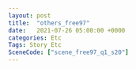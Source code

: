 ```yaml
---
layout: post
title:  "others_free97"
date:   2021-07-26 05:00:00 +0000
categories: Etc
Tags: Story Etc
SceneCode: ["scene_free97_q1_s20"]
---
```

